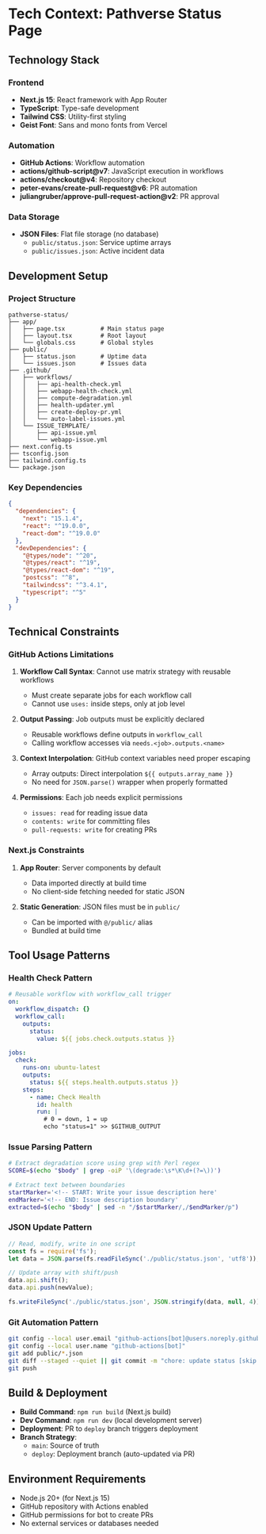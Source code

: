 # Tech Context: Pathverse Status Page

## Technology Stack

### Frontend
- **Next.js 15**: React framework with App Router
- **TypeScript**: Type-safe development
- **Tailwind CSS**: Utility-first styling
- **Geist Font**: Sans and mono fonts from Vercel

### Automation
- **GitHub Actions**: Workflow automation
- **actions/github-script@v7**: JavaScript execution in workflows
- **actions/checkout@v4**: Repository checkout
- **peter-evans/create-pull-request@v6**: PR automation
- **juliangruber/approve-pull-request-action@v2**: PR approval

### Data Storage
- **JSON Files**: Flat file storage (no database)
  - `public/status.json`: Service uptime arrays
  - `public/issues.json`: Active incident data

## Development Setup

### Project Structure
```
pathverse-status/
├── app/
│   ├── page.tsx          # Main status page
│   ├── layout.tsx        # Root layout
│   └── globals.css       # Global styles
├── public/
│   ├── status.json       # Uptime data
│   └── issues.json       # Issues data
├── .github/
│   ├── workflows/
│   │   ├── api-health-check.yml
│   │   ├── webapp-health-check.yml
│   │   ├── compute-degradation.yml
│   │   ├── health-updater.yml
│   │   ├── create-deploy-pr.yml
│   │   └── auto-label-issues.yml
│   └── ISSUE_TEMPLATE/
│       ├── api-issue.yml
│       └── webapp-issue.yml
├── next.config.ts
├── tsconfig.json
├── tailwind.config.ts
└── package.json
```

### Key Dependencies
```json
{
  "dependencies": {
    "next": "15.1.4",
    "react": "^19.0.0",
    "react-dom": "^19.0.0"
  },
  "devDependencies": {
    "@types/node": "^20",
    "@types/react": "^19",
    "@types/react-dom": "^19",
    "postcss": "^8",
    "tailwindcss": "^3.4.1",
    "typescript": "^5"
  }
}
```

## Technical Constraints

### GitHub Actions Limitations
1. **Workflow Call Syntax**: Cannot use matrix strategy with reusable workflows
   - Must create separate jobs for each workflow call
   - Cannot use `uses:` inside steps, only at job level

2. **Output Passing**: Job outputs must be explicitly declared
   - Reusable workflows define outputs in `workflow_call`
   - Calling workflow accesses via `needs.<job>.outputs.<name>`

3. **Context Interpolation**: GitHub context variables need proper escaping
   - Array outputs: Direct interpolation `${{ outputs.array_name }}`
   - No need for `JSON.parse()` wrapper when properly formatted

4. **Permissions**: Each job needs explicit permissions
   - `issues: read` for reading issue data
   - `contents: write` for committing files
   - `pull-requests: write` for creating PRs

### Next.js Constraints
1. **App Router**: Server components by default
   - Data imported directly at build time
   - No client-side fetching needed for static JSON

2. **Static Generation**: JSON files must be in `public/`
   - Can be imported with `@/public/` alias
   - Bundled at build time

## Tool Usage Patterns

### Health Check Pattern
```yaml
# Reusable workflow with workflow_call trigger
on:
  workflow_dispatch: {}
  workflow_call:
    outputs:
      status:
        value: ${{ jobs.check.outputs.status }}

jobs:
  check:
    runs-on: ubuntu-latest
    outputs:
      status: ${{ steps.health.outputs.status }}
    steps:
      - name: Check Health
        id: health
        run: |
          # 0 = down, 1 = up
          echo "status=1" >> $GITHUB_OUTPUT
```

### Issue Parsing Pattern
```bash
# Extract degradation score using grep with Perl regex
SCORE=$(echo "$body" | grep -oiP '\(degrade:\s*\K\d+(?=\))')

# Extract text between boundaries
startMarker='<!-- START: Write your issue description here'
endMarker='<!-- END: Issue description boundary'
extracted=$(echo "$body" | sed -n "/$startMarker/,/$endMarker/p")
```

### JSON Update Pattern
```javascript
// Read, modify, write in one script
const fs = require('fs');
let data = JSON.parse(fs.readFileSync('./public/status.json', 'utf8'));

// Update array with shift/push
data.api.shift();
data.api.push(newValue);

fs.writeFileSync('./public/status.json', JSON.stringify(data, null, 4));
```

### Git Automation Pattern
```bash
git config --local user.email "github-actions[bot]@users.noreply.github.com"
git config --local user.name "github-actions[bot]"
git add public/*.json
git diff --staged --quiet || git commit -m "chore: update status [skip ci]"
git push
```

## Build & Deployment
- **Build Command**: `npm run build` (Next.js build)
- **Dev Command**: `npm run dev` (local development server)
- **Deployment**: PR to `deploy` branch triggers deployment
- **Branch Strategy**:
  - `main`: Source of truth
  - `deploy`: Deployment branch (auto-updated via PR)

## Environment Requirements
- Node.js 20+ (for Next.js 15)
- GitHub repository with Actions enabled
- GitHub permissions for bot to create PRs
- No external services or databases needed
